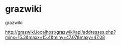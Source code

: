 # grazwiki
grazwiki



http://grazwiki.localhost/grazwiki/api/addresses.php?minx=15.3&maxx=15.4&miny=47.07&maxy=47.08


